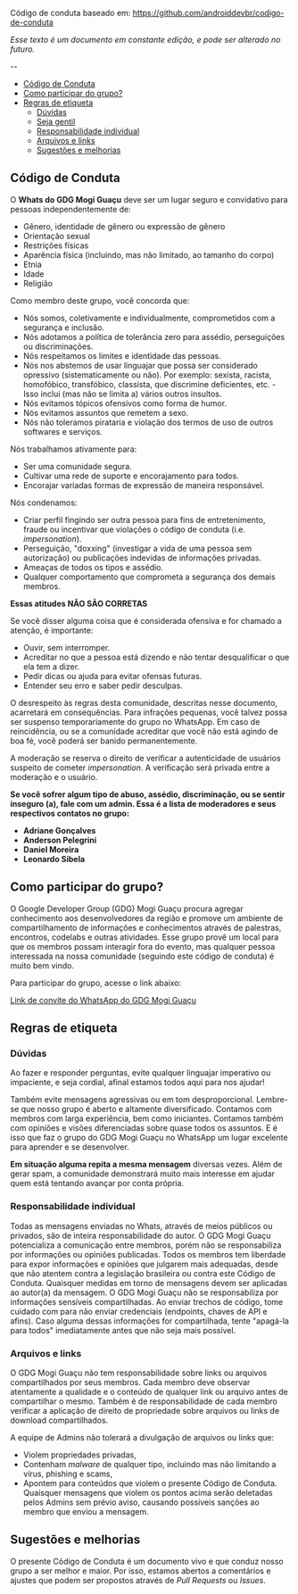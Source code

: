 Código de conduta baseado em: https://github.com/androiddevbr/codigo-de-conduta

*Esse texto é um documento em constante edição, e pode ser alterado no futuro.*

--

* [Código de Conduta](#c%C3%B3digo-de-conduta)
* [Como participar do grupo?](#como-participar-do-grupo)
* [Regras de etiqueta](#regras-de-etiqueta)
  * [Dúvidas](#dúvidas)
  * [Seja gentil](#seja-gentil)
  * [Responsabilidade individual](#responsabilidade-individual)
  * [Arquivos e links](#arquivos-e-links)
  * [Sugestões e melhorias](#sugestões-e-melhorias)

## Código de Conduta

O **Whats do GDG Mogi Guaçu** deve ser um lugar seguro e convidativo para pessoas independentemente de:
- Gênero, identidade de gênero ou expressão de gênero
- Orientação sexual
- Restrições físicas
- Aparência física (incluindo, mas não limitado, ao tamanho do corpo)
- Etnia
- Idade
- Religião

Como membro deste grupo, você concorda que:

* Nós somos, coletivamente e individualmente, comprometidos com a segurança e inclusão.
* Nós adotamos a política de tolerância zero para assédio, perseguições ou discriminações.
* Nós respeitamos os limites e identidade das pessoas.
* Nós nos abstemos de usar linguajar que possa ser considerado opressivo (sistematicamente ou não). Por exemplo: sexista, racista, homofóbico, transfóbico, classista, que discrimine deficientes, etc. - Isso inclui (mas não se limita a) vários outros insultos.
* Nós evitamos tópicos ofensivos como forma de humor.
* Nós evitamos assuntos que remetem a sexo.
* Nós não toleramos pirataria e violação dos termos de uso de outros softwares e serviços.

Nós trabalhamos ativamente para:

* Ser uma comunidade segura.
* Cultivar uma rede de suporte e encorajamento para todos.
* Encorajar variadas formas de expressão de maneira responsável.

Nós condenamos:

* Criar perfil fingindo ser outra pessoa para fins de entretenimento, fraude ou incentivar que violações o código de conduta (i.e. _impersonation_).
* Perseguição, "doxxing" (investigar a vida de uma pessoa sem autorização) ou publicações indevidas de informações privadas.
* Ameaças de todos os tipos e assédio.
* Qualquer comportamento que comprometa a segurança dos demais membros.

**Essas atitudes NÃO SÃO CORRETAS**

Se você disser alguma coisa que é considerada ofensiva e for chamado a atenção, é importante:

* Ouvir, sem interromper.
* Acreditar no que a pessoa está dizendo e não tentar desqualificar o que ela tem a dizer.
* Pedir dicas ou ajuda para evitar ofensas futuras.
* Entender seu erro e saber pedir desculpas.

O desrespeito às regras desta comunidade, descritas nesse documento, acarretará em consequências. Para infrações pequenas, você talvez possa ser suspenso temporariamente do grupo no WhatsApp. Em caso de reincidência, ou se a comunidade acreditar que você não está agindo de boa fé, você poderá ser banido permanentemente.

A moderação se reserva o direito de verificar a autenticidade de usuários suspeito de cometer _impersonation_. A verificação será privada entre a moderação e o usuário.

**Se você sofrer algum tipo de abuso, assédio, discriminação, ou se sentir inseguro (a), fale com um admin.
Essa é a lista de moderadores e seus respectivos contatos no grupo:**

* **Adriane Gonçalves**
* **Anderson Pelegrini**
* **Daniel Moreira**
* **Leonardo Sibela**

## Como participar do grupo?

O Google Developer Group (GDG) Mogi Guaçu procura agregar conhecimento aos desenvolvedores da região e promove um ambiente de compartilhamento de informações e conhecimentos  através de palestras, encontros, codelabs e outras atividades. Esse grupo provê um local para que os membros possam interagir fora do evento, mas qualquer pessoa interessada na nossa comunidade (seguindo este código de conduta) é muito bem vindo.

Para participar do grupo, acesse o link abaixo:

[Link de convite do WhatsApp do GDG Mogi Guaçu](https://chat.whatsapp.com/J5AJY3snqUMAGZcqtvsmO9)

## Regras de etiqueta

### Dúvidas

Ao fazer e responder perguntas, evite qualquer linguajar imperativo ou impaciente, e seja cordial, afinal estamos todos aqui para nos ajudar!

Também evite mensagens agressivas ou em tom desproporcional. Lembre-se que nosso grupo é aberto e altamente diversificado. Contamos com membros com larga experiência, bem como iniciantes. Contamos também com opiniões e visões diferenciadas sobre quase todos os assuntos. E é isso que faz o grupo do GDG Mogi Guaçu no WhatsApp um lugar excelente para aprender e se desenvolver.

**Em situação alguma repita a mesma mensagem** diversas vezes. Além de gerar spam, a comunidade demonstrará muito mais interesse em ajudar quem está tentando avançar por conta própria.

### Responsabilidade individual

Todas as mensagens enviadas no Whats, através de meios públicos ou privados, são de inteira responsabilidade do autor. O GDG Mogi Guaçu potencializa a comunicação entre membros, porém não se responsabiliza por informações ou opiniões publicadas. Todos os membros tem liberdade para expor informações e opiniões que julgarem mais adequadas, desde que não atentem contra a legislação brasileira ou contra este Código de Conduta. Quaisquer medidas em torno de mensagens devem ser aplicadas ao autor(a) da mensagem.
O GDG Mogi Guaçu não se responsabiliza por informações sensíveis compartilhadas. Ao enviar trechos de código, tome cuidado com para não enviar credenciais (endpoints, chaves de API e afins). Caso alguma dessas informações for compartilhada, tente "apagá-la para todos" imediatamente antes que não seja mais possível.

### Arquivos e links

O GDG Mogi Guaçu não tem responsabilidade sobre links ou arquivos compartilhados por seus membros. Cada membro deve observar atentamente a qualidade e o conteúdo de qualquer link ou arquivo antes de compartilhar o mesmo. Também é de responsabilidade de cada membro verificar a aplicação de direito de propriedade sobre arquivos ou links de download compartilhados.

A equipe de Admins não tolerará a divulgação de arquivos ou links que:
* Violem propriedades privadas,
* Contenham _malware_ de qualquer tipo, incluindo mas não limitando a vírus, phishing e scams,
* Apontem para conteúdos que violem o presente Código de Conduta.
Quaisquer mensagens que violem os pontos acima serão deletadas pelos Admins sem prévio aviso, causando possíveis sanções ao membro que enviou a mensagem.

## Sugestões e melhorias

O presente Código de Conduta é um documento vivo e que conduz nosso grupo a ser melhor e maior. Por isso, estamos abertos a comentários e ajustes que podem ser propostos através de _Pull Requests_ ou _Issues_.
